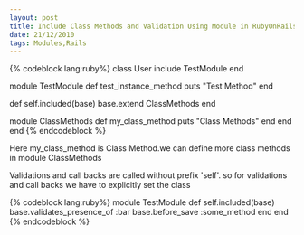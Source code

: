 ```yaml
---
layout: post
title: Include Class Methods and Validation Using Module in RubyOnRails
date: 21/12/2010
tags: Modules,Rails
---
```


{% codeblock lang:ruby%}
class User
  include TestModule
end

module TestModule
  def test_instance_method
    puts "Test Method"
  end

  def self.included(base)
    base.extend ClassMethods
  end

  module ClassMethods
    def my_class_method
      puts "Class Methods"
    end
  end
end
{% endcodeblock %}


Here my_class_method is Class Method.we can define more class methods in module ClassMethods

Validations and call backs are called without prefix 'self'. so for validations and call backs
we have to explicitly set the class


{% codeblock lang:ruby%}
module TestModule
  def self.included(base)
    base.validates_presence_of :bar
    base.before_save :some_method
  end
end
{% endcodeblock %}

